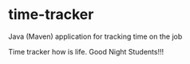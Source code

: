 # time-tracker
Java (Maven) application for tracking time on the job

Time tracker
how is life.
Good Night Students!!!
